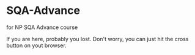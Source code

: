 # SQA-Advance
for NP SQA Advance course

If you are here, probably you lost. 
Don't worry, you can just hit the cross button on yout browser.
